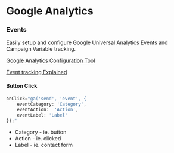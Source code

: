 # Google Analytics #
### Events ###

Easily setup and configure Google Universal Analytics Events and Campaign Variable tracking.

<a href="http://gaconfig.com/" target="_blank">Google Analytics Configuration Tool</a>

<a target="_blank" href="http://www.seerinteractive.com/blog/event-tracking-explained">Event tracking Explained</a>

#### Button Click ####
```javascript
onClick="ga('send', 'event', {
    eventCategory: 'Category',
    eventAction:  'Action',
    eventLabel: 'Label'
});"
```

- Category - ie. button
- Action - ie. clicked
- Label - ie. contact form